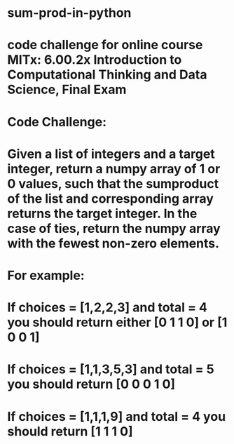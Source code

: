 # sum-prod-in-python
# code challenge for online course MITx: 6.00.2x Introduction to Computational Thinking and Data Science, Final Exam

# Code Challenge:
# Given a list of integers and a target integer, return a numpy array of 1 or 0 values, such that the sumproduct of the list and corresponding array returns the target integer.  In the case of ties, return the numpy array with the fewest non-zero elements.

# For example:
# If choices = [1,2,2,3] and total = 4 you should return either [0 1 1 0] or [1 0 0 1]
# If choices = [1,1,3,5,3] and total = 5 you should return [0 0 0 1 0]
# If choices = [1,1,1,9] and total = 4 you should return [1 1 1 0]

